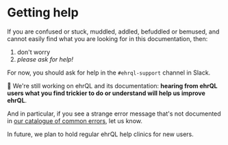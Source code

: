# Getting help

If you are confused or stuck, muddled, addled, befuddled or bemused,
and cannot easily find what you are looking for in this documentation, then:

1. don't worry
2. _please ask for help!_

For now, you should ask for help in the `#ehrql-support` channel in Slack.

:construction: We're still working on ehrQL and its documentation:
**hearing from ehrQL users what you find trickier to do or understand will help us improve ehrQL**.

And in particular,
if you see a strange error message that's not documented in [our catalogue of common errors](ehrql-errors.md),
let us know.

In future, we plan to hold regular ehrQL help clinics for new users.
